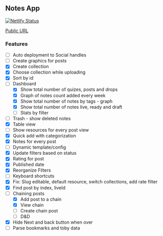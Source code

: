 ## Notes App

[![Netlify Status](https://api.netlify.com/api/v1/badges/4b034bd0-06d8-4087-a4e1-fb0c99603985/deploy-status)](https://app.netlify.com/sites/bbox-notes-app/deploys)

[Public URL](https://bbox-notes-app.netlify.com)

### Features

- [ ] Auto deployment to Social handles
- [ ] Create graphics for posts
- [x] Create collection
- [x] Choose collection while uploading
- [x] Sort by id
- [ ] Dashboard
  - [x] Show total number of quizes, posts and drops
  - [x] Graph of notes count added every week
  - [x] Show total number of notes by tags - graph
  - [x] Show total number of notes live, ready and draft
  - [ ] Stats by filter
- [ ] Trash - show deleted notes
- [x] Table view
- [ ] Show resources for every post view
- [x] Quick add with categorization
- [x] Notes for every post
- [ ] Dynamic template/config
- [x] Update filters based on status
- [x] Rating for post
- [x] Published date
- [x] Reorganize Filters
- [ ] Keyboard shortcuts
- [x] Fix: Slug editable, default resource, switch collections, add rate filter
- [x] Find post by index, liveId
- [ ] Chaining posts
  - [x] Add post to a chain
  - [x] View chain
  - [ ] Create chain post
  - [ ] D&D
- [x] Hide Next and back button when over
- [ ] Parse bookmarks and toby data